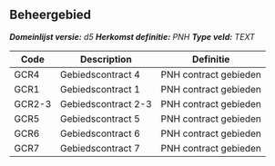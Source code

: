 ﻿## Beheergebied

*__Domeinlijst versie:__ d5*
*__Herkomst definitie:__ PNH*
*__Type veld:__ TEXT*

|__Code__ |__Description__ |__Definitie__	|
|	---	|	---	|   ---	| 
| GCR4 | Gebiedscontract 4 | PNH contract gebieden |
| GCR1 | Gebiedscontract 1 | PNH contract gebieden |
| GCR2-3 | Gebiedscontract 2-3 | PNH contract gebieden |
| GCR5 | Gebiedscontract 5 | PNH contract gebieden |
| GCR6 | Gebiedscontract 6 | PNH contract gebieden |
| GCR7 | Gebiedscontract 7 | PNH contract gebieden |
